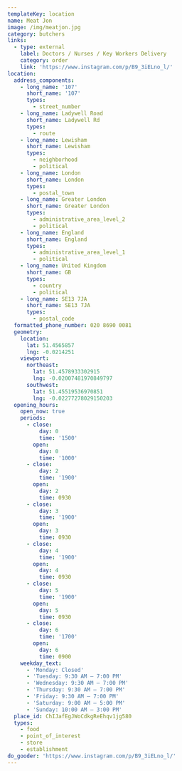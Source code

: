 ```yaml
---
templateKey: location
name: Meat Jon
image: /img/meatjon.jpg
category: butchers
links:
  - type: external
    label: Doctors / Nurses / Key Workers Delivery
    category: order
    link: 'https://www.instagram.com/p/B9_3iELno_l/'
location:
  address_components:
    - long_name: '107'
      short_name: '107'
      types:
        - street_number
    - long_name: Ladywell Road
      short_name: Ladywell Rd
      types:
        - route
    - long_name: Lewisham
      short_name: Lewisham
      types:
        - neighborhood
        - political
    - long_name: London
      short_name: London
      types:
        - postal_town
    - long_name: Greater London
      short_name: Greater London
      types:
        - administrative_area_level_2
        - political
    - long_name: England
      short_name: England
      types:
        - administrative_area_level_1
        - political
    - long_name: United Kingdom
      short_name: GB
      types:
        - country
        - political
    - long_name: SE13 7JA
      short_name: SE13 7JA
      types:
        - postal_code
  formatted_phone_number: 020 8690 0081
  geometry:
    location:
      lat: 51.4565857
      lng: -0.0214251
    viewport:
      northeast:
        lat: 51.4578933302915
        lng: -0.02007481970849797
      southwest:
        lat: 51.45519536970851
        lng: -0.02277278029150203
  opening_hours:
    open_now: true
    periods:
      - close:
          day: 0
          time: '1500'
        open:
          day: 0
          time: '1000'
      - close:
          day: 2
          time: '1900'
        open:
          day: 2
          time: 0930
      - close:
          day: 3
          time: '1900'
        open:
          day: 3
          time: 0930
      - close:
          day: 4
          time: '1900'
        open:
          day: 4
          time: 0930
      - close:
          day: 5
          time: '1900'
        open:
          day: 5
          time: 0930
      - close:
          day: 6
          time: '1700'
        open:
          day: 6
          time: 0900
    weekday_text:
      - 'Monday: Closed'
      - 'Tuesday: 9:30 AM – 7:00 PM'
      - 'Wednesday: 9:30 AM – 7:00 PM'
      - 'Thursday: 9:30 AM – 7:00 PM'
      - 'Friday: 9:30 AM – 7:00 PM'
      - 'Saturday: 9:00 AM – 5:00 PM'
      - 'Sunday: 10:00 AM – 3:00 PM'
  place_id: ChIJafEgJWoCdkgReEhqv1jg580
  types:
    - food
    - point_of_interest
    - store
    - establishment
do_gooder: 'https://www.instagram.com/p/B9_3iELno_l/'
---
```

